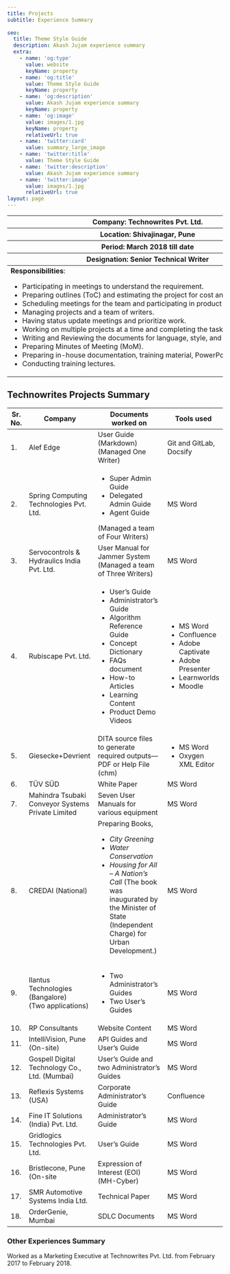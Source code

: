 ```yaml
---
title: Projects
subtitle: Experience Summary
   
seo:
  title: Theme Style Guide
  description: Akash Jujam experience summary
  extra:
    - name: 'og:type'
      value: website
      keyName: property
    - name: 'og:title'
      value: Theme Style Guide
      keyName: property
    - name: 'og:description'
      value: Akash Jujam experience summary
      keyName: property
    - name: 'og:image'
      value: images/1.jpg
      keyName: property
      relativeUrl: true
    - name: 'twitter:card'
      value: summary_large_image
    - name: 'twitter:title'
      value: Theme Style Guide
    - name: 'twitter:description'
      value: Akash Jujam experience summary
    - name: 'twitter:image'
      value: images/1.jpg
      relativeUrl: true
layout: page
---
```

<div class="responsive-table">
  <table>
   <thead>
      <tr><th>Company: Technowrites Pvt. Ltd.</th></tr>
      <tr><th>Location: Shivajinagar, Pune</th> </tr>
      <tr><th>Period: March 2018 till date</th></tr>
      <tr><th>Designation: Senior Technical Writer</th></tr>
    </thead>
  <tbody>
  <td style="white-space:nowrap"><b>Responsibilities</b>:<ul>
  <li>Participating in meetings to understand the requirement.</li>
  <li>Preparing outlines (ToC) and estimating the project for cost and time effort.</li>
  <li>Scheduling meetings for the team and participating in product demos.</li>
  <li>Managing projects and a team of writers.</li>
  <li>Having status update meetings and prioritize work.</li>
  <li>Working on multiple projects at a time and completing the tasks within a deadline.</li>
 <li> Writing and Reviewing the documents for language, style, and consistency. </li>
 <li> Preparing Minutes of Meeting (MoM). </li>
 <li> Preparing in-house documentation, training material, PowerPoint presentations. </li>
 <li> Conducting training lectures.
 </li></ul></td> </tbody>
 </table></div>

## Technowrites Projects Summary

<div class="responsive-table">
  <table>
   <thead>
     <tr>
      <th>Sr. No.</th>
      <th>Company</th>
      <th>Documents worked on</th>
      <th> Tools used </th>
     </tr>
    </thead>
  <tbody>
   <tr>
   <td> 1. </td>
   <td> Alef Edge </td>
   <td> User Guide (Markdown)<br> (Managed One Writer)</td>
   <td>Git and GitLab, Docsify</td></tr>
   <tr>
   <td> 2. </td>
   <td> Spring Computing Technologies Pvt. Ltd. </td>
   <td><ul><li>Super Admin Guide</li>
   <li>Delegated Admin Guide</li>
   <li>Agent Guide</li></ul>(Managed a team of Four Writers)
   </td>
   <td>MS Word</td></tr>
   <tr>
   <td> 3. </td>
   <td> Servocontrols & Hydraulics India Pvt. Ltd. </td>
   <td>User Manual for Jammer System <br> (Managed a team of Three Writers)
   </td>
   <td>MS Word</td></tr>
   <tr>
   <td> 4. </td>
   <td> Rubiscape Pvt. Ltd.</td>
   <td><ul><li>User’s Guide</li>
   <li>Administrator’s Guide</li>
   <li>Algorithm Reference Guide</li>
   <li>Concept Dictionary </li>
   <li>FAQs document </li>
   <li>How-to Articles </li>
   <li>Learning Content </li>
   <li>Product Demo Videos</li></ul>
   </td>
    <td><ul> <li>MS Word</li>
   <li>Confluence </li>
   <li>Adobe Captivate </li>
   <li>Adobe Presenter </li>
   <li>Learnworlds</li>
   <li>Moodle</li></ul>
    </td></tr>
   <tr>
    <td> 5. </td>
    <td> Giesecke+Devrient </td>
    <td>DITA source files to generate required outputs— PDF or Help File (chm)
   </td>
    <td><ul><li>MS Word</li>
   <li>Oxygen XML Editor</li></ul></td></tr>
   <tr>
   <td> 6. </td>
   <td> TÜV SÜD </td>
   <td>White Paper
   </td>
   <td>MS Word</td></tr>
   <tr>
   <td> 7. </td>
   <td> Mahindra Tsubaki Conveyor Systems Private Limited </td>
   <td>Seven User Manuals for various equipment
   </td>
   <td>MS Word</td></tr>
   <tr>
   <td> 8. </td>
   <td> CREDAI (National) </td>
   <td>Preparing Books,<br>
   <ul><li><i>City Greening </i></li>
   <li><i>Water Conservation </i></li>
   <li><i>Housing for All – A Nation’s Call</i> (The book was inaugurated by the Minister of State (Independent Charge) for Urban Development.)</li> 
   </ul>
   </td>
   <td>MS Word</td></tr>
   <tr>
    <td> 9. </td>
    <td> Ilantus Technologies (Bangalore) <br>(Two applications) </td>
    <td><ul><li>Two Administrator’s Guides</li>
   <li>Two User’s Guides</li></ul>
   </td>
    <td>MS Word</td></tr>
    <tr>
    <td> 10. </td>
    <td> RP Consultants </td>
    <td> Website Content</td>
    <td>MS Word</td></tr>
    <tr>
    <td> 11. </td>
    <td> IntelliVision, Pune (On-site) </td>
    <td> API Guides and User’s Guide</td>
    <td>MS Word</td></tr>
    <tr>
    <td> 12. </td>
    <td> Gospell Digital Technology Co., Ltd. (Mumbai) </td>
    <td> User’s Guide and two Administrator’s Guides</td>
    <td>MS Word</td></tr>
    <tr>
    <td> 13. </td>
    <td> Reflexis Systems (USA) </td>
    <td> Corporate Administrator’s Guide</td>
    <td>Confluence</td></tr>
    <tr>
    <td> 14. </td>
    <td> Fine IT Solutions (India) Pvt. Ltd. </td>
    <td> Administrator’s Guide</td>
    <td>MS Word</td></tr>
    <tr>
    <td> 15. </td>
    <td> Gridlogics Technologies Pvt. Ltd. </td>
    <td>User’s Guide</td>
    <td>MS Word</td></tr>
    <tr>
    <td> 16. </td>
    <td> Bristlecone, Pune (On-site </td>
    <td> Expression of Interest (EOI) (MH-Cyber)</td>
    <td>MS Word</td></tr>
    <tr>
    <td> 17. </td>
    <td> SMR Automotive Systems India Ltd. </td>
    <td> Technical Paper</td>
    <td>MS Word</td></tr>
    <tr>
    <td> 18. </td>
    <td> OrderGenie, Mumbai </td>
    <td> SDLC Documents</td>
    <td>MS Word</td></tr></tbody>
 </table></div>

### Other Experiences Summary
Worked as a Marketing Executive at Technowrites Pvt. Ltd. from February 2017 to February 2018.

<a href= /about>